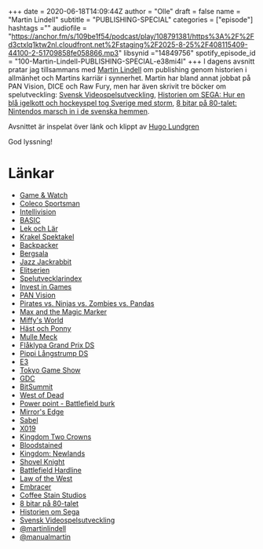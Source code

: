 +++ 
date = 2020-06-18T14:09:44Z
author = "Olle"
draft = false
name = "Martin Lindell"
subtitle = "PUBLISHING-SPECIAL"
categories = ["episode"]
hashtags =""
audiofile = "https://anchor.fm/s/109be1f54/podcast/play/108791381/https%3A%2F%2Fd3ctxlq1ktw2nl.cloudfront.net%2Fstaging%2F2025-8-25%2F408115409-44100-2-51709858fe058866.mp3"
libsynid ="14849756"
spotify_episode_id = "100-Martin-Lindell-PUBLISHING-SPECIAL-e38mi4l"
+++ 
I dagens avsnitt pratar jag tillsammans med [Martin Lindell](https://twitter.com/martinlindell) om publishing genom historien i allmänhet och Martins karriär i synnerhet. Martin har bland annat jobbat på PAN Vision, DICE och Raw Fury, men har även skrivit tre böcker om spelutveckling: [Svensk Videospelsutveckling](https://martinlindellblog.wordpress.com/svensk-videospelsutveckling/), [Historien om SEGA: Hur en blå igelkott och hockeyspel tog Sverige med storm](https://martinlindellblog.wordpress.com/historien-om-sega/), [8 bitar på 80-talet: Nintendos marsch in i de svenska hemmen](https://martinlindellblog.wordpress.com/8-bitar-pa-80-talet/).

Avsnittet är inspelat över länk och klippt av [Hugo Lundgren](https://hugolundgren.com/)

God lyssning!


# Länkar
* [Game & Watch](https://sv.wikipedia.org/wiki/Game_%26_Watch)
* [Coleco Sportsman](https://sv.wikipedia.org/wiki/Coleco_Telstar)
* [Intellivision](https://sv.wikipedia.org/wiki/Intellivision)
* [BASIC](https://en.wikipedia.org/wiki/BASIC)
* [Lek och Lär](https://www.youtube.com/watch?v=9qlCabgqKG4)
* [Krakel Spektakel](https://www.youtube.com/watch?v=r7u9y3kTzR4)
* [Backpacker](https://martinlindell.com/tag/backpacker/)
* [Bergsala](https://sv.wikipedia.org/wiki/Bergsala)
* [Jazz Jackrabbit](https://www.youtube.com/watch?v=J5v12_ck2Ks)
* [Elitserien](https://martinlindell.com/2017/09/16/elitserien-pa-mega-drive/)
* [Spelutvecklarindex](https://dataspelsbranschen.se/spelutvecklarindex)
* [Invest in Games](https://www.twobirds.com/sv/events/sweden/2019/invest-in-games-2019)
* [PAN Vision](https://sv.wikipedia.org/wiki/Pan_Vision)
* [Pirates vs. Ninjas vs. Zombies vs. Pandas](https://www.youtube.com/watch?v=qt4m5VAsPFw)
* [Max and the Magic Marker](https://www.youtube.com/watch?v=c0O0pDx3htQ)
* [Miffy's World](https://www.youtube.com/watch?v=Kc0d24nNfTE)
* [Häst och Ponny ](https://www.youtube.com/watch?v=wkB1ZSUv_-k)
* [Mulle Meck](https://www.youtube.com/watch?v=9D-CagRT55Q)
* [Flåklypa Grand Prix DS](https://www.youtube.com/watch?v=1e5pM83vq24)
* [Pippi Långstrump DS](https://www.youtube.com/watch?v=Yt35UTsypco)
* [E3](https://e3expo.com/)
* [Tokyo Game Show](https://tokyocheapo.com/events/tokyo-game-show/)
* [GDC](https://gdconf.com/)
* [BitSummit](https://bitsummit.org/en/)
* [West of Dead](https://www.youtube.com/watch?v=BpURdt3sL7Q)
* [Power point - Battlefield burk](https://i.redd.it/b7kb5n7vdx131.jpg)
* [Mirror's Edge](https://www.youtube.com/watch?v=2N1TJP1cxmo)
* [Sabel](https://www.youtube.com/watch?v=y8bcIzVtLhQ)
* [X019 ](https://www.xbox.com/sv-SE/x019)
* [Kingdom Two Crowns](https://www.youtube.com/watch?v=GqYWIiOjazc)
* [Bloodstained](https://www.youtube.com/watch?v=N6ofXOMrUQE)
* [Kingdom: Newlands](https://www.youtube.com/watch?v=x170xAiKF1s)
* [Shovel Knight](https://www.youtube.com/watch?v=bhG02JG7Sns)
* [Battlefield Hardline](https://www.youtube.com/watch?v=t44PVNvhT_o)
* [Law of the West](https://www.youtube.com/watch?v=IrMk9RyCWKI)
* [Embracer](https://embracer.com/)
* [Coffee Stain Studios](https://www.coffeestainstudios.com/)
* [8 bitar på 80-talet](https://martinlindell.com/8-bitar-pa-80-talet/)
* [Historien om Sega](https://martinlindell.com/historien-om-sega/)
* [Svensk Videospelsutveckling](https://martinlindell.com/svensk-videospelsutveckling/)
* [@martinlindell](https://twitter.com/martinlindell)
* [@manualmartin](https://www.instagram.com/manualmartin/)



